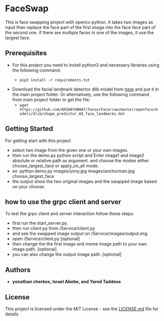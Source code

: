 # FaceSwap


This is face swapping project with opencv python. It takes two images as input then replace the face part of the first image into the face face part of the second one. if there are multiple faces in one of the images, it use the largest face.

## Prerequisites

- For this project you need to install python3 and necessary libraries using the following command:

  - `pip3 install -r requirements.txt`

* Download the facial landmark detector dlib model from [here](https://github.com/AKSHAYUBHAT/TensorFace/blob/master/openface/models/dlib/shape_predictor_68_face_landmarks.dat) and put it in the main project folder. Or alternatively, use the following command from main project folder to get the file:
  - `wget https://github.com/AKSHAYUBHAT/TensorFace/raw/master/openface/models/dlib/shape_predictor_68_face_landmarks.dat`


## Getting Started

For getting start with this project
* select two image from the given one or your own images.
* then run the demo.py python script and Enter image1 and image2 absolute or relative path as argument.
  and choose the modes either choose_largest_face or apply_on_all mode.
* ex: python demo.py images/yony.jpg images/anchorman.jpg choose_largest_face
* the output show the two original images and the swapped image based on your choose.

## how to use the grpc client and server
To test the grpc client and server interaction follow these steps:
* first run the start_server.py.
* then run client.py from /Service/client.py
* and see the swapped image output on /Service/images/output.img
* open /Service/client.py [optional]
* then change the the first image and meme image path to your own image path. [optional]
* you can also change the output image path. [optional]

## Authors

* **yonathan cherkos, Israel Abebe, and Yared Taddese**

## License

This project is licensed under the MIT License - see the [LICENSE.md](LICENSE.md) file for details
